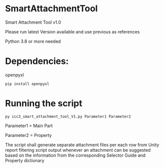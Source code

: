 # SmartAttachmentTool
Smart Attachment Tool v1.0

Please run latest Version available and use previous as references

Python 3.8 or more needed

# Dependencies:

openpyxl

```
pip install openpyxl
```

# Running the script

```
py icc3_smart_attachment_tool_V1.py Parameter1 Parameter2
```

Parameter1 = Main Part

Parameter2 = Property

The script shall generate separate attachment files per each row from Unity report filtering script output whenever an attachment can be suggested based on the information from the corresponding Selector Guide and Property dictionary
